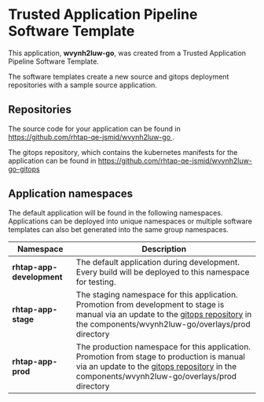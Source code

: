 # Trusted Application Pipeline Software Template

This application, **wvynh2luw-go**, was created from a Trusted Application Pipeline Software Template.

The software templates create a new source and gitops deployment repositories with a sample source application. 

## Repositories

The source code for your application can be found in [https://github.com/rhtap-qe-jsmid/wvynh2luw-go ](https://github.com/rhtap-qe-jsmid/wvynh2luw-go ).
 
The gitops repository, which contains the kubernetes manifests for the application can be found in 
[https://github.com/rhtap-qe-jsmid/wvynh2luw-go-gitops ](https://github.com/rhtap-qe-jsmid/wvynh2luw-go-gitops ) 

## Application namespaces 

The default application will be found in the following namespaces. Applications can be deployed into unique namespaces or multiple software templates can also bet generated into the same group namespaces.  

|  Namespace   |  Description   |  
| -------- | -------- |   
| **rhtap-app-development** | The default application during development. Every build will be deployed to this namespace for testing. | 
| **rhtap-app-stage** | The staging namespace for this application. Promotion from development to stage is manual via an update to the [gitops repository](https://github.com/rhtap-qe-jsmid/wvynh2luw-go-gitops ) in the components/wvynh2luw-go/overlays/prod directory |  
| **rhtap-app-prod** | The production namespace for this application. Promotion from stage to production is manual via an update to the [gitops repository](https://github.com/rhtap-qe-jsmid/wvynh2luw-go-gitops ) in the components/wvynh2luw-go/overlays/prod directory | 